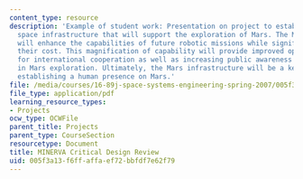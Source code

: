 ```yaml
---
content_type: resource
description: 'Example of student work: Presentation on project to establish an enabling
  space infrastructure that will support the exploration of Mars. The Mars infrastructure
  will enhance the capabilities of future robotic missions while significantly reducing
  their cost. This magnification of capability will provide improved opportunities
  for international cooperation as well as increasing public awareness and involvement
  in Mars exploration. Ultimately, the Mars infrastructure will be a key enabler for
  establishing a human presence on Mars.'
file: /media/courses/16-89j-space-systems-engineering-spring-2007/005f3a13f6ffaffaef72bbfdf7e62f79_presentation_00.pdf
file_type: application/pdf
learning_resource_types:
- Projects
ocw_type: OCWFile
parent_title: Projects
parent_type: CourseSection
resourcetype: Document
title: MINERVA Critical Design Review
uid: 005f3a13-f6ff-affa-ef72-bbfdf7e62f79
---
```

